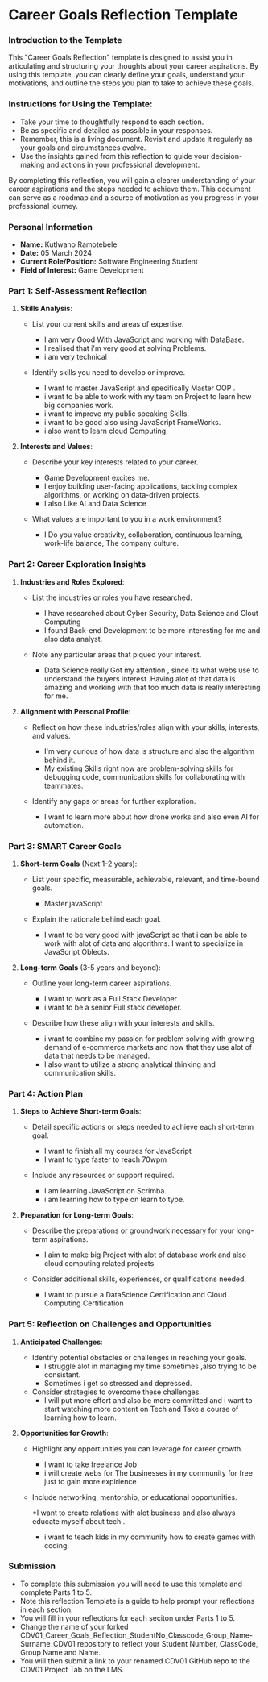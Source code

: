 
# Career Goals Reflection Template

### Introduction to the Template

This "Career Goals Reflection" template is designed to assist you in articulating and structuring your thoughts about your career aspirations. By using this template, you can clearly define your goals, understand your motivations, and outline the steps you plan to take to achieve these goals.

### Instructions for Using the Template:

- Take your time to thoughtfully respond to each section.
- Be as specific and detailed as possible in your responses.
- Remember, this is a living document. Revisit and update it regularly as your goals and circumstances evolve.
- Use the insights gained from this reflection to guide your decision-making and actions in your professional development.

By completing this reflection, you will gain a clearer understanding of your career aspirations and the steps needed to achieve them. This document can serve as a roadmap and a source of motivation as you progress in your professional journey.

### Personal Information

- **Name:** Kutlwano Ramotebele
- **Date:** 05 March 2024
- **Current Role/Position:** Software Engineering Student
- **Field of Interest:** Game Development

### Part 1: Self-Assessment Reflection

1. **Skills Analysis**:
    
    - List your current skills and areas of expertise.
      * I am very Good With JavaScript and working with DataBase.
      * I realised that i'm very good at solving Problems.
      * i am very technical
      
    - Identify skills you need to develop or improve.
      * I want to master JavaScript and specifically Master OOP .
      * i want to be able to work with my team on Project to learn how big companies work.
      * i want to improve my public speaking Skills.
      * i want to be good also using JavaScript FrameWorks.
      * i also want to learn cloud Computing.
        
2. **Interests and Values**:
    
    - Describe your key interests related to your career.
      * Game Development excites me.
      * I enjoy building user-facing applications, tackling complex algorithms, or working on data-driven projects.
      * I also Like AI and Data Science
        
    - What values are important to you in a work environment?
      * I Do you value creativity, collaboration, continuous learning, work-life balance, The company culture.

### Part 2: Career Exploration Insights

1. **Industries and Roles Explored**:
    
    - List the industries or roles you have researched.
      * I have researched about Cyber Security, Data Science and Clout Computing
      * I found Back-end Development to be more interesting for me and also data analyst.
         
    - Note any particular areas that piqued your interest.
      * Data Science really Got my attention , since its what webs use to understand the buyers interest .Having alot of that data is amazing and working with that too much data is really interesting for me.
      
2. **Alignment with Personal Profile**:
    
    - Reflect on how these industries/roles align with your skills, interests, and values.
      * I'm very curious of how data is structure and also the algorithm behind it.
      * My existing Skills right now are problem-solving skills for debugging code, communication skills for collaborating with teammates.

    - Identify any gaps or areas for further exploration.
      * I want to learn more about how drone works and also even AI for automation.

### Part 3: SMART Career Goals

1. **Short-term Goals** (Next 1-2 years):
    
    - List your specific, measurable, achievable, relevant, and time-bound goals.
      * Master javaScript 


    - Explain the rationale behind each goal.
      * I want to be very good with javaScript so that i can be able to work with alot of data and algorithms. I want to specialize in JavaScript Oblects.
1. **Long-term Goals** (3-5 years and beyond):
    
    - Outline your long-term career aspirations.
      * I want to work as a Full Stack Developer
      * i want to be a senior Full stack developer.
   
      
    - Describe how these align with your interests and skills.
      * i want to combine my passion for problem solving with growing demand of e-commerce markets and now that they use alot of data that needs to be managed.
      * I also want to utilize a strong analytical thinking and communication skills.

### Part 4: Action Plan

1. **Steps to Achieve Short-term Goals**:
    
    - Detail specific actions or steps needed to achieve each short-term goal.
      * I want to finish all my courses for JavaScript
      * I want to type faster to reach 70wpm
      
    - Include any resources or support required.
      * I am learning JavaScript on Scrimba.
      * i am learning how to type on learn to type.
        
2. **Preparation for Long-term Goals**:
    
    - Describe the preparations or groundwork necessary for your long-term aspirations.
      * I aim to make big Project with alot of database work and also cloud computing related projects
      
    - Consider additional skills, experiences, or qualifications needed.
      * I want to pursue a DataScience Certification and Cloud Computing Certification

### Part 5: Reflection on Challenges and Opportunities

1. **Anticipated Challenges**:
    
    - Identify potential obstacles or challenges in reaching your goals.
      * I struggle alot in managing my time sometimes ,also trying to be consistant.
      * Sometimes i get so stressed and depressed.
    - Consider strategies to overcome these challenges.
      * I will put more effort and also be more committed and i want to start watching more content on Tech and Take a course of learning how to learn.
2. **Opportunities for Growth**:
    
    - Highlight any opportunities you can leverage for career growth.
      * I want to take freelance Job
      * i will create webs for The businesses in my community for free just to gain more expirience
        
    - Include networking, mentorship, or educational opportunities.
      
      *I want to create relations with alot business and also always educate myself about tech .
      * i want to teach kids in my community how to create games with coding.

### Submission

- To complete this submission you will need to use this template and complete Parts 1 to 5.
- Note this reflection Template is a guide to help prompt your reflections in each section.
- You will fill in your reflections for each seciton under Parts 1 to 5.
- Change the name of your forked CDV01_Career_Goals_Reflection_StudentNo_Classcode_Group_Name-Surname_CDV01 repository to reflect your Student Number, ClassCode, Group Name and Name.
- You will then submit a link to your renamed CDV01 GitHub repo to the CDV01 Project Tab on the LMS.


